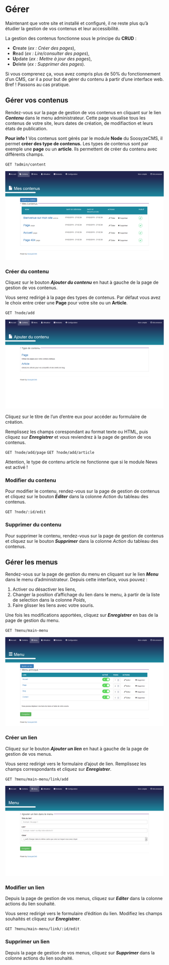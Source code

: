 # Gérer

Maintenant que votre site et installé et configuré, il ne reste plus qu’à étudier la gestion de vos contenus et leur accessibilité.

La gestion des contenus fonctionne sous le principe du **CRUD** :

* **C**reate (*ex :  Créer des pages*),
* **R**ead (*ex : Lire/consulter des pages*),
* **U**pdate (*ex : Mettre à jour des pages*),
* **D**elete (*ex : Supprimer des pages*).

Si vous comprenez ça, vous avez compris plus de 50% du fonctionnement d’un CMS, car il a pour but de gérer du contenu à partir d’une interface web. Bref ! Passons au cas pratique.

## Gérer vos contenus

Rendez-vous sur la page de gestion de vos contenus en cliquant sur le lien **_Contenu_** dans le menu administrateur. Cette page visualise tous les contenus de votre site, leurs dates de création, de modifiaction et leurs états de publication.

**Pour info !** Vos contenus sont gérés par le module **Node** du SoosyzeCMS, il permet **créer des type de contenus.** Les types de contenus sont par exemple une **page** ou un **article**. Ils permettent de créer du contenu avec différents champs.

`GET ?admin/content`

![Screenshot de la page de gestion des contenus de SoosyzeCMS](/assets/user/soosyze-node_index-desktop.png)

### Créer du contenu

Cliquez sur le bouton **_Ajouter du contenu_** en haut à gauche de la page de gestion de vos contenus.

Vous serez redirigé à la page des types de contenus. Par défaut vous avez le choix entre créer une **Page** pour votre site ou un **Article**.

`GET ?node/add`

![Screenshot de la page des types de contenu de SoosyzeCMS](/assets/user/soosyze-node_add-desktop.png)

Cliquez sur le titre de l’un d’entre eux pour accéder au formulaire de création.

Remplissez les champs corespondant au format texte ou HTML, puis cliquez sur **_Enregistrer_** et vous reviendrez à la page de gestion de vos contenus.

`GET ?node/add/page`
`GET ?node/add/article`

Attention, le type de contenu article ne fonctionne que si le module News est activé !

### Modifier du contenu

Pour modifier le contenu, rendez-vous sur la page de gestion de contenus et cliquez sur le bouton **_Editer_**  dans la colonne _Action_ du tableau des contenus.

`GET ?node/:id/edit`

### Supprimer du contenu

Pour supprimer le contenu, rendez-vous sur la page de gestion de contenus et cliquez sur le bouton **_Supprimer_**  dans la colonne _Action_ du tableau des contenus.

## Gérer les menus

Rendez-vous sur la page de gestion du menu en cliquant sur le lien **_Menu_** dans le menu d’administrateur. Depuis cette interface, vous pouvez :

1.  Activer ou désactiver les liens,
2.  Changer la position d’affichage du lien dans le menu, à partir de la liste de selection dans la colonne _Poids_,
3.  Faire glisser les liens avec votre souris.

Une fois les modifications apportées, cliquez sur **_Enregistrer_** en bas de la page de gestion du menu.

`GET ?menu/main-menu`

![Screenshot de la page de gestion des menu de SoosyzeCMS](/assets/user/soosyze-menu_show-desktop.png)

### Créer un lien

Cliquez sur le bouton **_Ajouter un lien_** en haut à gauche de la page de gestion de vos menus.

Vous serez redirigé vers le formulaire d’ajout de lien. Remplissez les champs correspondants et cliquez sur **_Enregistrer_**.

`GET ?menu/main-menu/link/add`

![Screenshot de la page d’ajout de lien de menu de SoosyzeCMS](/assets/user/soosyze-menu_link_create-desktop.png)

### Modifier un lien

Depuis la page de gestion de vos menus, cliquez sur **_Editer_** dans la colonne actions du lien souhaité.

Vous serez redirigé vers le formulaire d’édition du lien. Modifiez les champs souhaités et cliquez sur **_Enregistrer_**.

`GET ?menu/main-menu/link/:id/edit`

### Supprimer un lien

Depuis la page de gestion de vos menus, cliquez sur **_Supprimer_** dans la colonne actions du lien souhaité.
